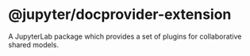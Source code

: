 # @jupyter/docprovider-extension

A JupyterLab package which provides a set of plugins for collaborative shared models.

